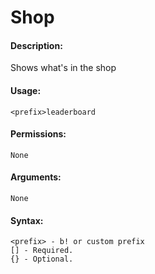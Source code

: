# Shop

#### **Description:**

Shows what's in the shop

#### Usage:

```
<prefix>leaderboard
```

#### Permissions:

```
None
```

#### Arguments:

```
None
```

#### Syntax:

```
<prefix> - b! or custom prefix
[] - Required.
{} - Optional.
```
